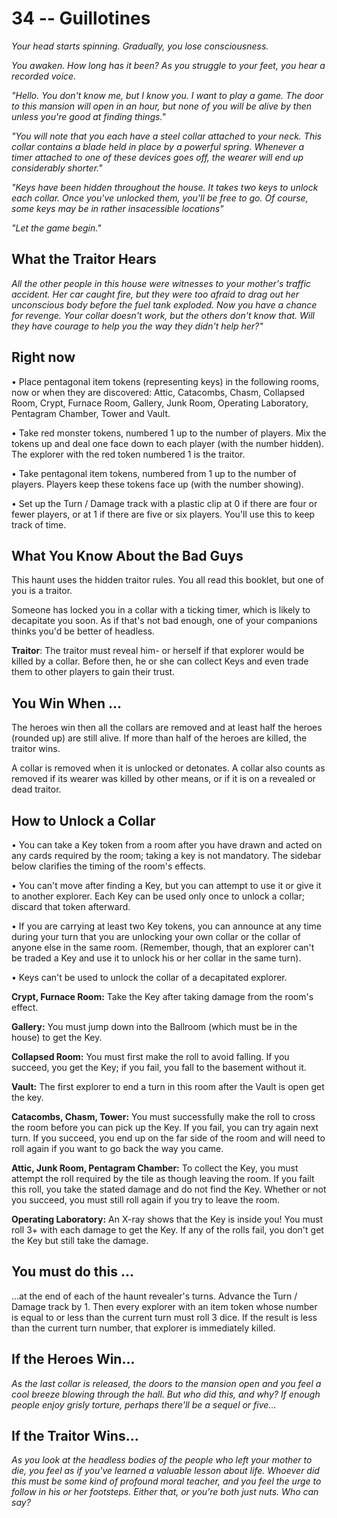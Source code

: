 # 34 -- Guillotines

_Your head starts spinning. Gradually, you lose consciousness._

_You awaken. How long has it been? As you struggle to your feet, you hear a recorded voice._

_"Hello. You don't know me, but I know you. I want to play a game. The door to this mansion will open in an hour, but none of you will be alive by then unless you're good at finding things."_

_"You will note that you each have a steel collar attached to your neck. This collar contains a blade held in place by a powerful spring. Whenever a timer attached to one of these devices goes off, the wearer will end up considerably shorter."_

_"Keys have been hidden throughout the house. It takes two keys to unlock each collar. Once you've unlocked them, you'll be free to go. Of course, some keys may be in rather insacessible locations"_

_"Let the game begin."_

## What the Traitor Hears

_All the other people in this house were witnesses to your mother's traffic accident. Her car caught fire, but they were too afraid to drag out her unconscious body before the fuel tank exploded. Now you have a chance for revenge. Your collar doesn't work, but the others don't know that. Will they have courage to help you the way they didn't help her?"_

## Right now

• Place pentagonal item tokens (representing keys) in the following rooms, now or when they are discovered: Attic, Catacombs, Chasm, Collapsed Room, Crypt, Furnace Room, Gallery, Junk Room, Operating Laboratory, Pentagram Chamber, Tower and Vault.

• Take red monster tokens, numbered 1 up to the number of players. Mix the tokens up and deal one face down to each player (with the number hidden). The explorer with the red token numbered 1 is the traitor.

• Take pentagonal item tokens, numbered from 1 up to the number of players. Players keep these tokens face up (with the number showing).

• Set up the Turn / Damage track with a plastic clip at 0 if there are four or fewer players, or at 1 if there are five or six players. You'll use this to keep track of time.

## What You Know About the Bad Guys

This haunt uses the hidden traitor rules. You all read this booklet, but one of you is a traitor.

Someone has locked you in a collar with a ticking timer, which is likely to decapitate you soon. As if that's not bad enough, one of your companions thinks you'd be better of headless.

**Traitor**: The traitor must reveal him- or herself if that explorer would be killed by a collar. Before then, he or she can collect Keys and even trade them to other players to gain their trust.

## You Win When ...

The heroes win then all the collars are removed and at least half the heroes (rounded up) are still alive. If more than half of the heroes are killed, the traitor wins.

A collar is removed when it is unlocked or detonates. A collar also counts as removed if its wearer was killed by other means, or if it is on a revealed or dead traitor.

## How to Unlock a Collar

• You can take a Key token from a room after you have drawn and acted on any cards required by the room; taking a key is not mandatory. The sidebar below clarifies the timing of the room's effects.

• You can't move after finding a Key, but you can attempt to use it or give it to another explorer. Each Key can be used only once to unlock a collar; discard that token afterward.

• If you are carrying at least two Key tokens, you can announce at any time during your turn that you are unlocking your own collar or the collar of anyone else in the same room. (Remember, though, that an explorer can't be traded a Key and use it to unlock his or her collar in the same turn).

• Keys can't be used to unlock the collar of a decapitated explorer.

**Crypt, Furnace Room:** Take the Key after taking damage from the room's effect.

**Gallery:** You must jump down into the Ballroom (which must be in the house) to get the Key.

**Collapsed Room:** You must first make the roll to avoid falling. If you succeed, you get the Key; if you fail, you fall to the basement without it.

**Vault:** The first explorer to end a turn in this room after the Vault is open get the key.

**Catacombs, Chasm, Tower:** You must successfully make the roll to cross the room before you can pick up the Key. If you fail, you can try again next turn. If you succeed, you end up on the far side of the room and will need to roll again if you want to go back the way you came.

**Attic, Junk Room, Pentagram Chamber:** To collect the Key, you must attempt the roll required by the tile as though leaving the room. If you failt this roll, you take the stated damage and do not find the Key. Whether or not you succeed, you must still roll again if you try to leave the room.

**Operating Laboratory:** An X-ray shows that the Key is inside you! You must roll 3+ with each damage to get the Key. If any of the rolls fail, you don't get the Key but still take the damage.

## You must do this ...

...at the end of each of the haunt revealer's turns. Advance the Turn / Damage track by 1. Then every explorer with an item token whose number is equal to or less than the current turn must roll 3 dice. If the result is less than the current turn number, that explorer is immediately killed.

## If the Heroes Win...

_As the last collar is released, the doors to the mansion open and you feel a cool breeze blowing through the hall. But who did this, and why? If enough people enjoy grisly torture, perhaps there'll be a sequel or five..._

## If the Traitor Wins...

_As you look at the headless bodies of the people who left your mother to die, you feel as if you've learned a valuable lesson about life. Whoever did this must be some kind of profound moral teacher, and you feel the urge to follow in his or her footsteps. Either that, or you're both just nuts. Who can say?_